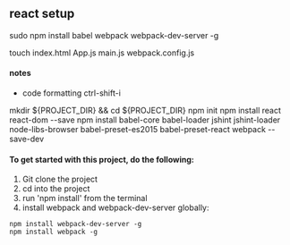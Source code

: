 ## react setup

sudo npm install babel webpack webpack-dev-server -g


touch index.html App.js main.js webpack.config.js

#### notes
- code formatting ctrl-shift-i

mkdir ${PROJECT_DIR} && cd ${PROJECT_DIR}
npm init
npm install react react-dom --save
npm install babel-core babel-loader jshint jshint-loader node-libs-browser babel-preset-es2015 babel-preset-react webpack --save-dev

#### To get started with this project, do the following:

1. Git clone the project
2. cd into the project
3. run 'npm install' from the terminal
4. install webpack and webpack-dev-server globally:
```
npm install webpack-dev-server -g
npm install webpack -g
```
